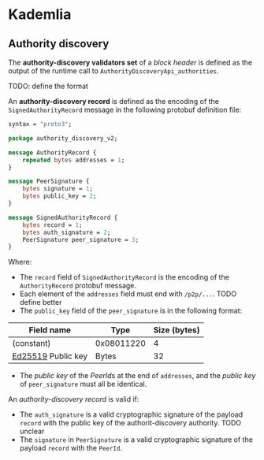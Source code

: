 # Kademlia


## Authority discovery

The **authority-discovery validators set** of a *block header* is defined as the output of the runtime call to `AuthorityDiscoveryApi_authorities`.

TODO: define the format

An **authority-discovery record** is defined as the encoding of the `SignedAuthorityRecord` message in the following protobuf definition file:

```protobuf
syntax = "proto3";

package authority_discovery_v2;

message AuthorityRecord {
	repeated bytes addresses = 1;
}

message PeerSignature {
	bytes signature = 1;
	bytes public_key = 2;
}

message SignedAuthorityRecord {
	bytes record = 1;
	bytes auth_signature = 2;
	PeerSignature peer_signature = 3;
}
```

Where:

- The `record` field of `SignedAuthorityRecord` is the encoding of the `AuthorityRecord` protobuf message.
- Each element of the `addresses` field must end with `/p2p/...`. TODO define better
- The `public_key` field of the `peer_signature` is in the following format:

| Field name         | Type      | Size (bytes)   |
| ------------------ | --------- | -------------- |
| (constant) | 0x08011220 | 4 |
| [Ed25519](https://www.rfc-editor.org/rfc/rfc8032.txt) Public key | Bytes | 32 |

- The *public key* of the *PeerId*s at the end of `addresses`, and the *public key* of `peer_signature` must all be identical.

An *authority-discovery record* is valid if:

- The `auth_signature` is a valid cryptographic signature of the payload `record` with the public key of the authorit-discovery authority. TODO unclear
- The `signature` in `PeerSignature` is a valid cryptographic signature of the payload `record` with the `PeerId`.
